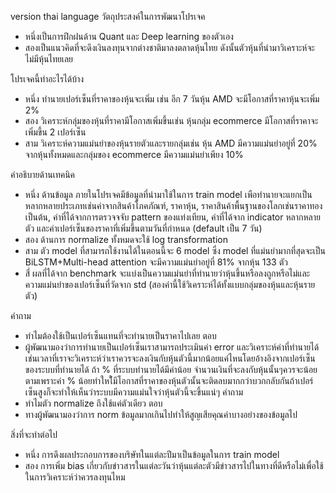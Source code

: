 version thai language
วัตถุประสงค์ในการพัฒนาโปรเจค
- หนึ่งเป็นการฝึกฝนด้าน Quant และ Deep learning ของตัวเอง
- สองเป็นแนวคิดที่จะดึงเงินลงทุนจากต่างชาติมาลงตลาดหุ้นไทย ดังนั้นตัวหุ้นที่นำมาวิเคราะห์จะไม่มีหุ้นไทยเลย

โปรเจคนี้ทำอะไรได้บ้าง
- หนึ่ง ทำนายเปอร์เซ็นที่ราคาของหุ้นจะเพิ่ม เช่น อีก 7 วันหุ้น AMD จะมีโอกาสที่ราคาหุ้นจะเพิ่ม 2%
- สอง วิเคราะห์กลุ่มของหุ้นที่ราคามีโอกาสเพิ่มขึ้นเช่น หุ้นกลุ่ม ecommerce มีโอกาสที่ราคาจะเพิ่มขึ้น 2 เปอร์เซ็น
- สาม วิเคราะห์ความแม่นยำของหุ้นรายตัวและรายกลุ่มเช่น หุ้น AMD มีความแม่นยำอยู่ที่ 20% จากหุ้นทั้งหมดและกลุ่มของ ecommerce มีความแม่นยำเพียง 10%

คำอธิบายด้านเทคนิค 
- หนึ่ง ด้านข้อมูล ภายในโปรเจคมีข้อมูลที่นำมาใช้ในการ train model เพือทำนายจะแยกเป็นหลากหลายประเภทเช่นค่าจากสินค้าโภคภัณฑ์, ราคาหุ้น, ราคาสินค้าพื้นฐานของโลกเช่นราคาทองเป็นต้น, ค่าที่ได้จากการตรวจจจับ pattern ของแท่งเทียน,
  ค่าที่ได้จาก indicator หลากหลายตัว และค่าเปอร์เซ็นของราคาที่เพิ่มขึ้นตามวันที่กำหนด (default เป็น 7 วัน)
- สอง ด้านการ normalize ทั้งหมดจะใช้ log transformation
- สาม ตัว model ที่สามารถใช้งานได้ในตอนนี้จะ 6 model ซึ่ง model ที่แม่นยำมากที่สุดจะเป็น BiLSTM+Multi-head attention จะมีความแม่นยำอยู่ที่ 81% จากหุ้น 133 ตัว
- สี่ ผลที่ได้จาก benchmark จะแบ่งเป็นความแม่นยำที่ทำนายว่าหุ้นขึ้นหรือลงถูกหรือไม่และความแม่นยำของเปอร์เซ็นที่วัดจาก std (สองค่านี้ใช้วิเคราะห์ได้ทั้งแบบกลุ่มของหุ้นและหุ้นรายตัว)

คำถาม 
  - ทำไมต้องใช้เป็นเปอร์เซ็นแทนที่จะทำนายเป็นราคาไปเลย
ตอบ
  - ผู้พัฒนามองว่าการทำนายเป็นเปอร์เซ็นเราสามารถประเมินค่า error และวิเคราะห์ค่าที่ทำนายได้เช่นเวลาที่เราจะวิเคราะห์ว่าเราควรจะลงเงินกับหุ้นตัวนี้มากน้อยแค่ไหนโดยอ้างอิงจากเปอร์เซ็นของระบบที่ทำนายได้
    ถ้า % ที่ระบบทำนายได้มีค่าน้อย จำนวนเงินที่จะลงกับหุ้นนั้นๆควรจะน้อยตามเพราะค่า % น้อยทำใหใ้มีโอกาสที่ราคาของหุ้นตัวนั้นจะติดลบมากกว่าบวกกลับกันถ้าเปอร์เซ็นสูงก็จะทำให้เห็นว่าระบบมีความแม่นใจว่าหุ้นตัวนี้จะขึ้นแน่ๆ
คำถาม
  - ทำไมตัว normalize ถึงใช้แค่ตัวเดียว
ตอบ
  - ทางผู้พัฒนามองว่าการ norm ข้อมูลมากเกินไปทำให้สูญเสียคุณค่าบางอย่างของข้อมูลไป

สิ่งที่จะทำต่อไป
- หนึ่ง การดึงผลประกอบการของบริษัทในแต่ละปีมาเป็นข้อมูลในการ train model
- สอง การเพิ่ม bias เกี่ยวกับข่าวสารในแต่ละวันว่าหุ้นแต่ละตัวมีข่าวสารไปในทางที่ดีหรือไม่เพื่อใช้ในการวิเคราะห์ว่าควรลงทุนไหม
